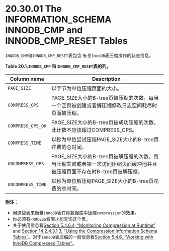 # 20.30.01 The INFORMATION_SCHEMA INNODB_CMP and INNODB_CMP_RESET Tables

`INNODB_CMP`和`INNODB_CMP_RESET`表包含 有关`InnoDB`表压缩操作的状态信息。

**Table 20.1.`INNODB_CMP` 和 `INNODB_CMP_RESET`表的列。**

<table>
<thead>
<tr>
	<th scope="col">Column name</th>
	<th scope="col">Description</th>
</tr>
</thead>

<tbody>
<tr>
	<td scope="row"><code class="literal">PAGE_SIZE</code></td>
	<td>以字节为单位压缩页面的大小。</td>
</tr>

<tr>
	<td scope="row"><code class="literal">COMPRESS_OPS</code></td>
	<td>PAGE_SIZE大小的B-tree页被压缩的次数。每当一个空页被创建或者解压缩修改日志空间耗尽时页面被压缩。</td>
</tr>

<tr>
	<td scope="row"><code class="literal">COMPRESS_OPS_OK</code></td>
	<td>PAGE_SIZE大小的B-tree页被成功压缩的次数。此计数不应该超过COMPRESS_OPS。</td>
</tr>

<tr>
	<td scope="row"><code class="literal">COMPRESS_TIME</code></td>
	<td>以秒为单位尝试压缩PAGE_SIZE大小的B-tree页花费的总时间。</td>
</tr>

<tr>
	<td scope="row"><code class="literal">UNCOMPRESS_OPS</code></td>
	<td>PAGE_SIZE大小的B-tree页被解压缩的次数。每当压缩失败或者第一次访问压缩页面缓冲池并且被压缩页面不存在时B-tree页被解压缩。</td>
</tr>

<tr>
	<td scope="row"><code class="literal">UNCOMPRESS_TIME</code></td>
	<td>以秒为单位解压缩PAGE_SIZE大小的B-tree页花费的总时间。</td>
</tr>
</tbody>
</table>

**附注**：

- 用这些表来衡量`InnoDB`表在你数据库中压缩`compression`的效果。
- 你必须有`PROCESS`权限才能查询这个表。
- 关于使用信息看[Section 5.4.6.4, “Monitoring Compression at Runtime”](../Chapter_14/14.02.06_InnoDB_Startup_Options_and_System_Variables.md#14.02.06.04) and [Section 14.2.4.3.1.3, “Using the Compression Information Schema Tables”](../Chapter_14/14.02.04_InnoDB_Performance_Tuning_and_Troubleshooting.md#14.02.04.03.01.03)。对于`InnoDB`表压缩的一般信息看[Section 5.4.6, “Working with InnoDB Compressed Tables”](../Chapter_14/14.02.06_InnoDB_Startup_Options_and_System_Variables.md)。